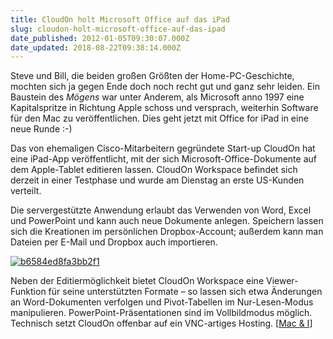 ```yaml
---
title: CloudOn holt Microsoft Office auf das iPad
slug: cloudon-holt-microsoft-office-auf-das-ipad
date_published: 2012-01-05T09:30:07.000Z
date_updated: 2018-08-22T09:38:14.000Z
---
```


Steve und Bill, die beiden großen Größten der Home-PC-Geschichte, mochten sich ja gegen Ende doch noch recht gut und ganz sehr leiden. Ein Baustein des *Mögens* war unter Anderem, als Microsoft anno 1997 eine Kapitalspritze in Richtung Apple schoss und versprach, weiterhin Software für den Mac zu veröffentlichen. Dies geht jetzt mit Office for iPad in eine neue Runde :-)

Das von ehemaligen Cisco-Mitarbeitern gegründete Start-up CloudOn hat eine iPad-App veröffentlicht, mit der sich Microsoft-Office-Dokumente auf dem Apple-Tablet editieren lassen. CloudOn Workspace befindet sich derzeit in einer Testphase und wurde am Dienstag an erste US-Kunden verteilt.

Die servergestützte Anwendung erlaubt das Verwenden von Word, Excel und PowerPoint und kann auch neue Dokumente anlegen. Speichern lassen sich die Kreationen im persönlichen Dropbox-Account; außerdem kann man Dateien per E-Mail und Dropbox auch importieren.

[![b6584ed8fa3bb2f1](//picdump.thafaker.de/2012/01/b6584ed8fa3bb2f1.jpg)](http://picdump.thafaker.de/2012/01/b6584ed8fa3bb2f1.jpg)

Neben der Editiermöglichkeit bietet CloudOn Workspace eine Viewer-Funktion für seine unterstützten Formate – so lassen sich etwa Änderungen an Word-Dokumenten verfolgen und Pivot-Tabellen im Nur-Lesen-Modus manipulieren. PowerPoint-Präsentationen sind im Vollbildmodus möglich. Technisch setzt CloudOn offenbar auf ein VNC-artiges Hosting. [[Mac & I](http://www.heise.de/mac-and-i/meldung/CloudOn-holt-Microsoft-Office-auf-das-iPad-1403277.html?utm_source=twitterfeed&utm_medium=facebook)]
